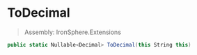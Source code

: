 ﻿

# ToDecimal

> Assembly: IronSphere.Extensions

```csharp
public static Nullable<Decimal> ToDecimal(this String this)
```



